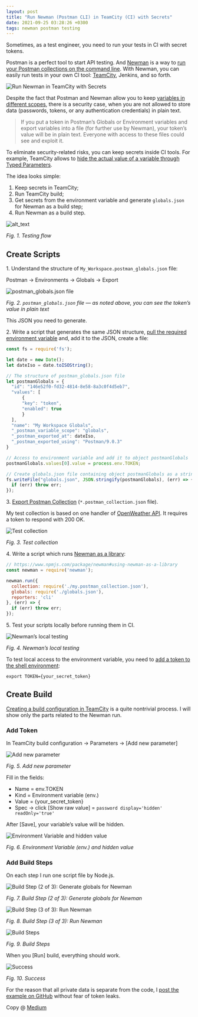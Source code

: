 ```yaml
---
layout: post
title: "Run Newman (Postman CLI) in TeamCity (CI) with Secrets"
date: 2021-09-25 03:28:26 +0300
tags: newman postman testing
---
```


Sometimes, as a test engineer, you need to run your tests in CI with secret tokens.

Postman is a perfect tool to start API testing. And [Newman](https://www.npmjs.com/package/newman) is a way to [run your Postman collections on the command line](https://learning.postman.com/docs/running-collections/using-newman-cli/command-line-integration-with-newman/). With Newman, you can easily run tests in your own CI tool: [TeamCity](https://www.jetbrains.com/teamcity/), Jenkins, and so forth.

![Run Newman in TeamCity with Secrets](/assets/2021-09-25/00-cover.png)

Despite the fact that Postman and Newman allow you to keep [variables in different scopes](https://learning.postman.com/docs/sending-requests/variables/), there is a security case, when you are not allowed to store data (passwords, tokens, or any authentication credentials) in plain text.

> If you put a token in Postman’s Globals or Environment variables and export variables into a file (for further use by Newman), your token’s value will be in plain text. Everyone with access to these files could see and exploit it.

To eliminate security-related risks, you can keep secrets inside CI tools. For example, TeamCity allows to [hide the actual value of a variable through Typed Parameters](https://www.jetbrains.com/help/teamcity/typed-parameters.html#Adding+Parameter+Specification).

The idea looks simple:

1. Keep secrets in TeamCity;
2. Run TeamCity build;
3. Get secrets from the environment variable and generate `globals.json` for Newman as a build step;
4. Run Newman as a build step.

![alt_text](/assets/2021-09-25/01-testing-flow.png)

_Fig. 1. Testing flow_

## Create Scripts

1\. Understand the structure of `My_Workspace.postman_globals.json` file:

Postman → Environments → Globals → Export

![postman_globals.json file](/assets/2021-09-25/02-postman-globals-json-file.png)

_Fig. 2. `postman_globals.json` file — as noted above, you can see the token’s value in plain text_

This JSON you need to generate.

2\. Write a script that generates the same JSON structure, [pull the required environment variable](https://medium.com/the-node-js-collection/making-your-node-js-work-everywhere-with-environment-variables-2da8cdf6e786) and, add it to the JSON, create a file:

```JavaScript
const fs = require('fs');

let date = new Date();
let dateIso = date.toISOString();

// The structure of postman_globals.json file
let postmanGlobals = {
  "id": "146e52f0-fd32-4814-8e58-8a3c0f4d5eb7",
  "values": [
	  {
  	  "key": "token",
  	  "enabled": true
	  }
  ],
  "name": "My Workspace Globals",
  "_postman_variable_scope": "globals",
  "_postman_exported_at": dateIso,
  "_postman_exported_using": "Postman/9.0.3"
}

// Access to environment variable and add it to object postmanGlobals
postmanGlobals.values[0].value = process.env.TOKEN;

// Create globals.json file containing object postmanGlobals as a string
fs.writeFile("globals.json", JSON.stringify(postmanGlobals), (err) => {
  if (err) throw err;
});
```

3\. [Export Postman Collection](https://learning.postman.com/docs/running-collections/intro-to-collection-runs/#sharing-collection-runs) (`*.postman_collection.json` file).

My test collection is based on one handler of [OpenWeather API](https://openweathermap.org/api). It requires a token to respond with 200 OK.

![Test collection](/assets/2021-09-25/03-test-collection.png)

_Fig. 3. Test collection_

4\. Write a script which runs [Newman as a library](https://www.npmjs.com/package/newman#using-newman-as-a-library):

```JavaScript
// https://www.npmjs.com/package/newman#using-newman-as-a-library
const newman = require('newman');

newman.run({
  collection: require('./my.postman_collection.json'),
  globals: require('./globals.json'),
  reporters: 'cli'
}, (err) => {
  if (err) throw err;
});
```

5\. Test your scripts locally before running them in CI.

![Newman’s local testing](/assets/2021-09-25/04-newmans-local-testing.png)

_Fig. 4. Newman’s local testing_

To test local access to the environment variable, you need to [add a token to the shell environment](https://askubuntu.com/questions/58814/how-do-i-add-environment-variables):

```
export TOKEN={your_secret_token}
```

## Create Build

[Creating a build configuration in TeamCity](https://www.jetbrains.com/help/teamcity/creating-and-editing-build-configurations.html) is a quite nontrivial process. I will show only the parts related to the Newman run.

### Add Token

In TeamCity build configuration → Parameters → [Add new parameter]

![Add new parameter](/assets/2021-09-25/05-add-new-parameter.png)

_Fig. 5. Add new parameter_

Fill in the fields:

- Name = env.TOKEN
- Kind = Environment variable (env.)
- Value = {your_secret_token}
- Spec → click [Show raw value] = `password display='hidden' readOnly='true'`

After [Save], your variable’s value will be hidden.

![Environment Variable and hidden value](/assets/2021-09-25/06-environment-variable-and-hidden-value.png)

_Fig. 6. Environment Variable (env.) and hidden value_

### Add Build Steps

On each step I run one script file by Node.js.

![Build Step (2 of 3): Generate globals for Newman](/assets/2021-09-25/07-build-step-2-of-3.png)

_Fig. 7. Build Step (2 of 3): Generate globals for Newman_

![Build Step (3 of 3): Run Newman](/assets/2021-09-25/08-build-step-3-of-3.png)

_Fig. 8. Build Step (3 of 3): Run Newman_

![Build Steps](/assets/2021-09-25/09-build-steps.png)

_Fig. 9. Build Steps_

When you [Run] build, everything should work.

![Success](/assets/2021-09-25/10-success.png)

_Fig. 10. Success_

For the reason that all private data is separate from the code, I [post the example on GitHub](https://github.com/adequatica/postman-newman-ci) without fear of token leaks.

Copy @ [Medium](https://adequatica.medium.com/run-newman-postman-cli-in-teamcity-with-secrets-d3f06d7199bf)
